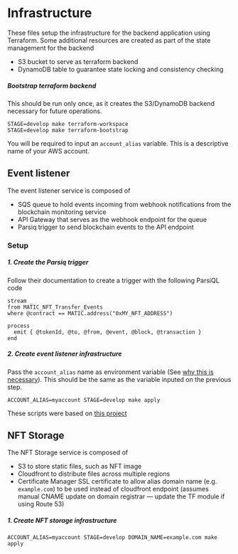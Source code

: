 # Infrastructure

These files setup the infrastructure for the backend application using Terraform.
Some additional resources are created as part of the state management for the backend

- S3 bucket to serve as terraform backend
- DynamoDB table to guarantee state locking and consistency checking

##### Bootstrap terraform backend

This should be run only once, as it creates the S3/DynamoDB backend necessary for future operations.

```
STAGE=develop make terraform-workspace
STAGE=develop make terraform-bootstrap
```

You will be required to input an `account_alias` variable. This is a descriptive name of your AWS account.

## Event listener

The event listener service is composed of

- SQS queue to hold events incoming from webhook notifications from the blockchain monitoring service
- API Gateway that serves as the webhook endpoint for the queue
- Parsiq trigger to send blockchain events to the API endpoint

### Setup

##### 1. Create the Parsiq trigger

Follow their documentation to create a trigger with the following ParsiQL code

```
stream _
from MATIC_NFT_Transfer_Events
where @contract == MATIC.address("0xMY_NFT_ADDRESS")

process
  emit { @tokenId, @to, @from, @event, @block, @transaction }
end
```

##### 2. Create event listener infrastructure

Pass the `account_alias` name as environment variable (See [why this is necessary](https://stackoverflow.com/questions/65838989/variables-may-not-be-used-here-during-terraform-init)). This should be the same as the variable inputed on the previous step.

```
ACCOUNT_ALIAS=myaccount STAGE=develop make apply
```

These scripts were based on [this project](https://gist.github.com/afloesch/dc7d8865eeb91100648330a46967be25)

## NFT Storage

The NFT Storage service is composed of

- S3 to store static files, such as NFT image
- Cloudfront to distribute files across multiple regions
- Certificate Manager SSL certificate to allow alias domain name (e.g. `example.com`) to be used instead of cloudfront endpoint (assumes manual CNAME update on domain registrar — update the TF module if using Route 53)

##### 1. Create NFT storage infrastructure

```
ACCOUNT_ALIAS=myaccount STAGE=develop DOMAIN_NAME=example.com make apply
```
